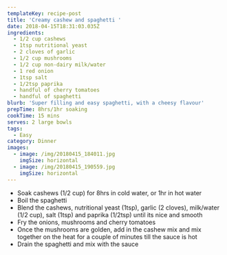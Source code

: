 ```yaml
---
templateKey: recipe-post
title: 'Creamy cashew and spaghetti '
date: 2018-04-15T18:31:03.035Z
ingredients:
  - 1/2 cup cashews
  - 1tsp nutritional yeast
  - 2 cloves of garlic
  - 1/2 cup mushrooms
  - 1/2 cup non-dairy milk/water
  - 1 red onion
  - 1tsp salt
  - 1/2tsp paprika
  - handful of cherry tomatoes
  - handful of spaghetti
blurb: 'Super filling and easy spaghetti, with a cheesy flavour'
prepTime: 8hrs/1hr soaking
cookTime: 15 mins
serves: 2 large bowls
tags:
  - Easy
category: Dinner
images:
  - image: /img/20180415_184011.jpg
    imgSize: horizontal
  - image: /img/20180415_190559.jpg
    imgSize: horizontal
---
```

* Soak cashews (1/2 cup) for 8hrs in cold water, or 1hr in hot water
* Boil the spaghetti
* Blend the cashews, nutritional yeast (1tsp), garlic (2 cloves), milk/water (1/2 cup), salt (1tsp) and paprika (1/2tsp) until its nice and smooth
* Fry the onions, mushrooms and cherry tomatoes
* Once the mushrooms are golden, add in the cashew mix and mix together on the heat for a couple of minutes till the sauce is hot
* Drain the spaghetti and mix with the sauce
